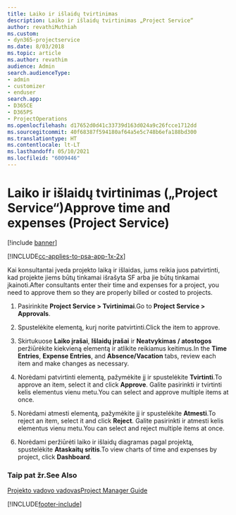 ```yaml
---
title: Laiko ir išlaidų tvirtinimas
description: Laiko ir išlaidų tvirtinimas „Project Service“
author: revathiMuthiah
ms.custom:
- dyn365-projectservice
ms.date: 8/03/2018
ms.topic: article
ms.author: revathim
audience: Admin
search.audienceType:
- admin
- customizer
- enduser
search.app:
- D365CE
- D365PS
- ProjectOperations
ms.openlocfilehash: d17652d0d41c33739d163d024a9c26fcce1712dd
ms.sourcegitcommit: 40f68387f594180af64a5e5c748b6efa188bd300
ms.translationtype: HT
ms.contentlocale: lt-LT
ms.lasthandoff: 05/10/2021
ms.locfileid: "6009446"
---
```

# <a name="approve-time-and-expenses-project-service"></a><span data-ttu-id="799a0-103">Laiko ir išlaidų tvirtinimas („Project Service“)</span><span class="sxs-lookup"><span data-stu-id="799a0-103">Approve time and expenses (Project Service)</span></span>

[!include [banner](../includes/psa-now-project-operations.md)]

[!INCLUDE[cc-applies-to-psa-app-1x-2x](../includes/cc-applies-to-psa-app-1x-2x.md)]

<span data-ttu-id="799a0-104">Kai konsultantai įveda projekto laiką ir išlaidas, jums reikia juos patvirtinti, kad projekte jiems būtų tinkamai išrašyta SF arba jie būtų tinkamai įkainoti.</span><span class="sxs-lookup"><span data-stu-id="799a0-104">After consultants enter their time and expenses for a project, you need to approve them so they are properly billed or costed to projects.</span></span>  
  
1.  <span data-ttu-id="799a0-105">Pasirinkite **Project Service > Tvirtinimai**.</span><span class="sxs-lookup"><span data-stu-id="799a0-105">Go to **Project Service > Approvals**.</span></span>  
  
2.  <span data-ttu-id="799a0-106">Spustelėkite elementą, kurį norite patvirtinti.</span><span class="sxs-lookup"><span data-stu-id="799a0-106">Click the item to approve.</span></span>  
  
3.  <span data-ttu-id="799a0-107">Skirtukuose **Laiko įrašai**, **Išlaidų įrašai** ir **Neatvykimas / atostogos** peržiūrėkite kiekvieną elementą ir atlikite reikiamus keitimus.</span><span class="sxs-lookup"><span data-stu-id="799a0-107">In the **Time Entries**, **Expense Entries**, and **Absence/Vacation** tabs, review each item and make changes as necessary.</span></span>  
  
4.  <span data-ttu-id="799a0-108">Norėdami patvirtinti elementą, pažymėkite jį ir spustelėkite **Tvirtinti**.</span><span class="sxs-lookup"><span data-stu-id="799a0-108">To approve an item, select it and click **Approve**.</span></span> <span data-ttu-id="799a0-109">Galite pasirinkti ir tvirtinti kelis elementus vienu metu.</span><span class="sxs-lookup"><span data-stu-id="799a0-109">You can select and approve multiple items at once.</span></span>  
  
5.  <span data-ttu-id="799a0-110">Norėdami atmesti elementą, pažymėkite jį ir spustelėkite **Atmesti**.</span><span class="sxs-lookup"><span data-stu-id="799a0-110">To reject an item, select it and click **Reject**.</span></span> <span data-ttu-id="799a0-111">Galite pasirinkti ir atmesti kelis elementus vienu metu.</span><span class="sxs-lookup"><span data-stu-id="799a0-111">You can select and reject multiple items at once.</span></span>  
  
6.  <span data-ttu-id="799a0-112">Norėdami peržiūrėti laiko ir išlaidų diagramas pagal projektą, spustelėkite **Ataskaitų sritis**.</span><span class="sxs-lookup"><span data-stu-id="799a0-112">To view charts of time and expenses by project, click **Dashboard**.</span></span>  
  
### <a name="see-also"></a><span data-ttu-id="799a0-113">Taip pat žr.</span><span class="sxs-lookup"><span data-stu-id="799a0-113">See Also</span></span>  
 [<span data-ttu-id="799a0-114">Projekto vadovo vadovas</span><span class="sxs-lookup"><span data-stu-id="799a0-114">Project Manager Guide</span></span>](../psa/project-manager-guide.md)


[!INCLUDE[footer-include](../includes/footer-banner.md)]
